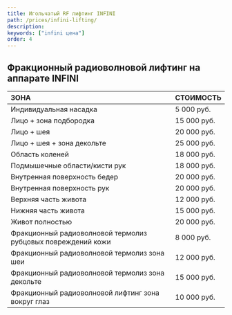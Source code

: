 ```yaml
---
title: Игольчатый RF лифтинг INFINI
path: /prices/infini-lifting/
description:
keywords: ["infini цена"]
order: 4
---
```


## Фракционный радиоволновой лифтинг на аппарате INFINI

| ЗОНА                                                         | СТОИМОСТЬ   |
|:-------------------------------------------------------------|:------------|
| Индивидуальная насадка                                       | 5 000 руб.  |
| Лицо + зона подбородка                                       | 15 000 руб. |
| Лицо + шея                                                   | 20 000 руб. |
| Лицо + шея + зона декольте                                   | 25 000 руб. |
| Область коленей                                              | 18 000 руб. |
| Подмышечные области/кисти рук                                | 18 000 руб. |
| Внутренная поверхность бедер                                 | 20 000 руб. |
| Внутренная поверхность рук                                   | 20 000 руб. |
| Верхняя часть живота                                         | 12 000 руб. |
| Нижняя часть живота                                          | 15 000 руб. |
| Живот полностью                                              | 20 000 руб. |
| Фракционный радиоволновой термолиз рубцовых повреждений кожи | 8 000 руб.  |
| Фракционный радиоволновой термолиз зона шеи                  | 12 000 руб. |
| Фракционный радиоволновой термолиз зона декольте             | 15 000 руб. |
| Фракционный радиоволновой лифтинг зона вокруг глаз           | 10 000 руб. |

